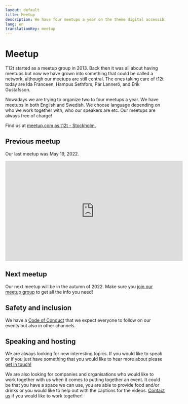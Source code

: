 ```yaml
---
layout: default
title: Meetup
description: We have four meetups a year on the theme digital accessibility. We do meetups in both english and swedish.
lang: en
translationKey: meetup
---
```


# Meetup

T12t started as a meetup group in 2013. Back then it was all about having meetups but now we have grown into something that could be called a network, although our meetups are still central. The ones taking care of t12t today are Ida Franceen, Hampus Sethfors, Pär Lannerö, and Erik Gustafsson.

Nowadays we are trying to organize two to four meetups a year. We have meetups in both English and Swedish. We choose language depending on who we work together with, who our speakers are etc. Our meetups are always free of charge!

Find us at [meetup.com as t12t - Stockholm.](https://www.meetup.com/t12t-Stockholm)

## Previous meetup

Our last meetup was May 19, 2022.

<div class="embed-video" lang="en">
  <iframe title="t12t meetup - Global Accessibility Awareness Day hos Swedbank" width="560" height="315" src="https://www.youtube-nocookie.com/embed/videoseries?list=PL2xRuDW-GAR2pO8K13wiKstOJKAUo_98o" frameborder="0" allow="accelerometer; autoplay; clipboard-write; encrypted-media; gyroscope; picture-in-picture" allowfullscreen></iframe>
</div>

## Next meetup

Our next meetup will be in the autumn of 2022. Make sure you [join our meetup group](https://www.meetup.com/t12t-Stockholm) to get all the info you need!

## Safety and inclusion

We have a [Code of Conduct](/en/code-of-conduct/) that we expect everyone to follow on our events but also in other channels.

## Speaking and hosting

We are always looking for new interesting topics. If you would like to speak or if you just have something that you would like to hear more about please [get in touch!](/en/contact/)

We are also looking for companies and organisations who would like to work together with us when it comes to putting together an event. It could be that you have a space we can use, you are able to provide food and/or drinks or you would like to help out with the captions for the videos. [Contact us](/en/contact/) if you would like to work together!
